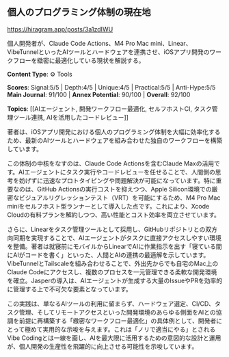 ## 個人のプログラミング体制の現在地

https://hiragram.app/posts/3a1zdIWU

個人開発者が、Claude Code Actions、M4 Pro Mac mini、Linear、VibeTunnelといったAIツールとハードウェアを連携させ、iOSアプリ開発のワークフローを緻密に最適化している現状を解説する。

**Content Type**: ⚙️ Tools

**Scores**: Signal:5/5 | Depth:4/5 | Unique:4/5 | Practical:5/5 | Anti-Hype:5/5
**Main Journal**: 91/100 | **Annex Potential**: 90/100 | **Overall**: 92/100

**Topics**: [[AIエージェント, 開発ワークフロー最適化, セルフホストCI, タスク管理ツール連携, AIを活用したコードレビュー]]

著者は、iOSアプリ開発における個人のプログラミング体制を大幅に効率化するため、最新のAIツールとハードウェアを組み合わせた独自のワークフローを構築しています。

この体制の中核をなすのは、Claude Code Actionsを含むClaude Maxの活用です。AIエージェントにタスク実行やコードレビューを任せることで、人間側の思考を妨げずに迅速なプロトタイピングや問題解決が可能になっています。特に重要なのは、GitHub Actionsの実行コストを抑えつつ、Apple Silicon環境での厳密なビジュアルリグレッションテスト（VRT）を可能にするため、M4 Pro Mac miniをセルフホスト型ランナーとして導入した点です。これにより、Xcode Cloudの有料プランを解約しつつ、高い性能とコスト効率を両立させています。

さらに、Linearをタスク管理ツールとして採用し、GitHubリポジトリとの双方向同期を実現することで、AIエージェントがタスクに直接アクセスしやすい環境を整備。著者は就寝前にモバイルからLinearでAIに作業指示を出す「寝ている間にAIがコードを書く」といった、人間とAIの連携の最適解を示しています。VibeTunnelとTailscaleを組み合わせることで、外出先からでも自宅のMac上のClaude Codeにアクセスし、複数のプロセスを一元管理できる柔軟な開発環境を確立。Jasperの導入は、AIエージェントが生成する大量のIssueやPRを効率的に管理する上で不可欠な要素となっています。

この実践は、単なるAIツールの利用に留まらず、ハードウェア選定、CI/CD、タスク管理、そしてリモートアクセスといった開発環境のあらゆる側面をAIとの協調を前提に再構築する「緻密なワークフロー最適化」の具体例として、開発者にとって極めて実用的な示唆を与えます。これは「ノリで適当にやる」とされるVibe Codingとは一線を画し、AIを最大限に活用するための意図的な設計と運用が、個人開発の生産性を飛躍的に向上させる可能性を示唆しています。